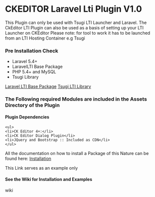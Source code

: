 # CKEDITOR Laravel Lti Plugin V1.0

This Plugin can only be used with Tsugi LTI Launcher and Laravel.
The CkEditor LTI Plugin can also be used as a basis of setting up your LTI Launcher on CKEditor
Please note: for tool to work it has to be launched from an LTI Hosting Container e.g Tsugi

### Pre Installation Check
<ul>
    <li>Laravel 5.4+</li>
    <li>LaravelLTI Base Package</li>
    <li>PHP 5.4+ and MySQL</li>
    <li>Tsugi Library </li>
    </ul>
    
   [Laravel LTI Base Package](https://github.com/EonConsulting/laravel-lti)
   [Tsugi LTI Library](https://tsugi.org)

### The Following required Modules are included in the Assets Directory of the Plugin

#### Plugin Dependencies
    <ul>
    <li>CK Editor 4+:</li>
    <li>CK Editor Dialog Plugin</li>
    <li>JQuery and Bootstrap :: Included as CDN</li>
    </ul>
    
All the documentation on how to install a Package of this Nature can be found here: [Installation](https://github.com/EonConsulting/PHPStencil/wiki/Installation)

This Link serves as an example only

#### See the Wiki for Installation and Examples
wiki     
